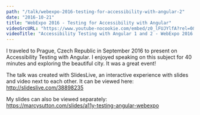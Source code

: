 ```yaml
---
path: "/talk/webexpo-2016-testing-for-accessibility-with-angular-2"
date: "2016-10-21"
title: "WebExpo 2016 - Testing for Accessibility with Angular"
videoSrcURL: "https://www.youtube-nocookie.com/embed/z0_lFUJYlfA?rel=0&amp;showinfo=0"
videoTitle: "Accessibility Testing with Angular 1 and 2 - WebExpo 2016 on YouTube"
---
```


I traveled to Prague, Czech Republic in September 2016 to present on Accessibility Testing with Angular. I enjoyed speaking on this subject for 40 minutes and exploring the beautiful city. It was a great event!

The talk was created with SlidesLive, an interactive experience with slides and video next to each other. It can be viewed here: <a href="http://slideslive.com/38898235">http://slideslive.com/38898235</a>

My slides can also be viewed separately: <a href="https://marcysutton.com/slides/a11y-testing-angular-webexpo">https://marcysutton.com/slides/a11y-testing-angular-webexpo</a>
